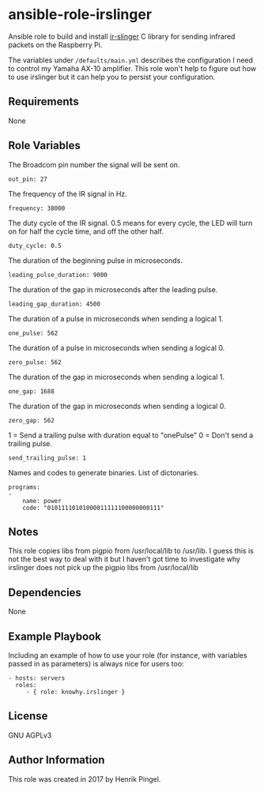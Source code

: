 ansible-role-irslinger
======================

Ansible role to build and install [ir-slinger](https://github.com/bschwind/ir-slinger) C library for sending infrared packets on the Raspberry Pi.

The variables under `/defaults/main.yml` describes the configuration I need to control my Yamaha AX-10 amplifier. This role won't help to figure out how to use irslinger but it can help you to persist your configuration.

Requirements
------------

None

Role Variables
--------------

The Broadcom pin number the signal will be sent on.

	out_pin: 27

The frequency of the IR signal in Hz.

	frequency: 38000

The duty cycle of the IR signal. 0.5 means for every cycle, the LED will turn on for half the cycle time, and off the other half.

	duty_cycle: 0.5

The duration of the beginning pulse in microseconds.

	leading_pulse_duration: 9000

The duration of the gap in microseconds after the leading pulse.

	leading_gap_duration: 4500

The duration of a pulse in microseconds when sending a logical 1.

	one_pulse: 562

The duration of a pulse in microseconds when sending a logical 0.

	zero_pulse: 562

The duration of the gap in microseconds when sending a logical 1.

	one_gap: 1688

The duration of the gap in microseconds when sending a logical 0.

	zero_gap: 562

1 = Send a trailing pulse with duration equal to "onePulse" 0 = Don't send a trailing pulse.

	send_trailing_pulse: 1

Names and codes to generate binaries. List of dictonaries.

	programs:
	-
		name: power
		code: "01011110101000011111100000000111"

Notes
-----

This role copies libs from pigpio from /usr/local/lib to /usr/lib. I guess this is not the best way to deal with it but I haven't got time to investigate why irslinger does not pick up the pigpio libs from /usr/local/lib

Dependencies
------------

None

Example Playbook
----------------

Including an example of how to use your role (for instance, with variables passed in as parameters) is always nice for users too:

    - hosts: servers
      roles:
         - { role: knowhy.irslinger }

License
-------

GNU AGPLv3

Author Information
------------------

This role was created in 2017 by Henrik Pingel.
